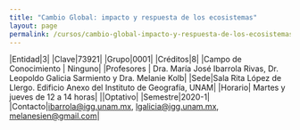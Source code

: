 ```yaml
---
title: "Cambio Global: impacto y respuesta de los ecosistemas"
layout: page
permalink: /cursos/cambio-global-impacto-y-respuesta-de-los-ecosistemas/
---
```


|Entidad|3|
|Clave|73921|
|Grupo|0001|
|Créditos|8|
|Campo de Conocimiento | Ninguno|
|Profesores | Dra. María José Ibarrola Rivas, Dr. Leopoldo Galicia Sarmiento y Dra. Melanie Kolb|
|Sede|Sala Rita López de Llergo. Edificio Anexo del Instituto de Geografía, UNAM|
|Horario| Martes y jueves de 12 a 14 horas|
||Optativo|
|Semestre|2020-1|
|Contacto|ibarrola@igg.unam.mx, lgalicia@igg.unam.mx, melanesien@gmail.com|
